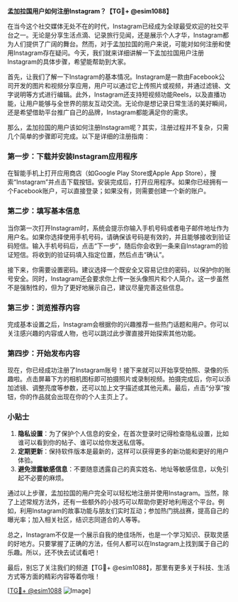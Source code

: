 **孟加拉国用户如何注册Instagram？【TG💪+ @esim1088】**

在当今这个社交媒体无处不在的时代，Instagram已经成为全球最受欢迎的社交平台之一。无论是分享生活点滴、记录旅行见闻，还是展示个人才华，Instagram都为人们提供了广阔的舞台。然而，对于孟加拉国的用户来说，可能对如何注册和使用Instagram存在疑问。今天，我们就来详细讲解一下孟加拉国用户注册Instagram的具体步骤，希望能帮助到大家。

首先，让我们了解一下Instagram的基本情况。Instagram是一款由Facebook公司开发的图片和视频分享应用，用户可以通过它上传照片或视频，并通过滤镜、文字说明等方式进行编辑。此外，Instagram还支持短视频功能Reels，以及直播功能，让用户能够与全世界的朋友互动交流。无论你是想记录日常生活的美好瞬间，还是希望借助平台推广自己的品牌，Instagram都能满足你的需求。

那么，孟加拉国的用户该如何注册Instagram呢？其实，注册过程并不复杂，只需几个简单的步骤即可完成。以下是详细的注册指南：

### 第一步：下载并安装Instagram应用程序

在智能手机上打开应用商店（如Google Play Store或Apple App Store），搜索“Instagram”并点击下载按钮。安装完成后，打开应用程序。如果你已经拥有一个Facebook账户，可以直接登录；如果没有，则需要创建一个新的账户。

### 第二步：填写基本信息

当你第一次打开Instagram时，系统会提示你输入手机号码或者电子邮件地址作为用户名。如果你选择使用手机号码，请确保该号码是有效的，并且能够接收到验证码短信。输入手机号码后，点击“下一步”，随后你会收到一条来自Instagram的验证短信。将收到的验证码填入指定位置，然后点击“确认”。

接下来，你需要设置密码。建议选择一个既安全又容易记住的密码，以保护你的账号安全。同时，Instagram还会要求你上传一张头像照片和个人简介。这一步虽然不是强制性的，但为了更好地展示自己，建议尽量完善这些信息。

### 第三步：浏览推荐内容

完成基本设置之后，Instagram会根据你的兴趣推荐一些热门话题和用户。你可以关注感兴趣的内容或人物，也可以跳过此步骤直接开始探索其他功能。

### 第四步：开始发布内容

现在，你已经成功注册了Instagram账号！接下来就可以开始享受拍照、录像的乐趣啦。点击屏幕下方的相机图标即可拍摄照片或录制视频。拍摄完成后，你可以添加滤镜、调整亮度等参数，还可以加上文字描述或其他元素。最后，点击“分享”按钮，你的作品就会出现在你的个人主页上了。

### 小贴士

1. **隐私设置**：为了保护个人信息的安全，在首次登录时记得检查隐私设置，比如谁可以看到你的帖子、谁可以给你发送私信等。
2. **定期更新**：保持软件版本是最新的，这样可以获得更多的新功能和更好的用户体验。
3. **避免泄露敏感信息**：不要随意透露自己的真实姓名、地址等敏感信息，以免引起不必要的麻烦。

通过以上步骤，孟加拉国的用户完全可以轻松地注册并使用Instagram。当然，除了上述常规方法外，还有一些额外的小技巧可以帮助你更好地利用这个平台。例如，利用Instagram的故事功能与朋友们实时互动；参加热门挑战赛，提高自己的曝光率；加入相关社区，结识志同道合的人等等。

总之，Instagram不仅是一个展示自我的绝佳场所，也是一个学习知识、获取灵感的好地方。只要掌握了正确的方法，任何人都可以在Instagram上找到属于自己的乐趣。所以，还不快去试试看吧！

最后，别忘了关注我们的频道【TG💪+ @esim1088】，那里有更多关于科技、生活方式等方面的精彩内容等着你哦！

[[TG💪+ @esim1088](https://t.me/s/esim1088) ![Image](https://i.postimg.cc/4NQfJmqS/Snipaste-2025-05-13-00-14-12.png)]